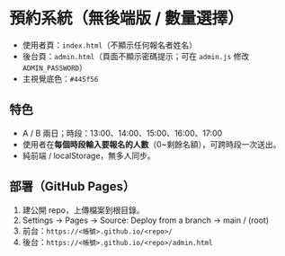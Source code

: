 # 預約系統（無後端版 / 數量選擇）

- 使用者頁：`index.html`（不顯示任何報名者姓名）
- 後台頁：`admin.html`（頁面不顯示密碼提示；可在 `admin.js` 修改 `ADMIN_PASSWORD`）
- 主視覺底色：`#445f56`

## 特色
- A / B 兩日；時段：13:00、14:00、15:00、16:00、17:00
- 使用者在**每個時段輸入要報名的人數**（0~剩餘名額），可跨時段一次送出。
- 純前端 / localStorage，無多人同步。

## 部署（GitHub Pages）
1. 建公開 repo，上傳檔案到根目錄。
2. Settings → Pages → Source: Deploy from a branch → main / (root)
3. 前台：`https://<帳號>.github.io/<repo>/`
4. 後台：`https://<帳號>.github.io/<repo>/admin.html`
